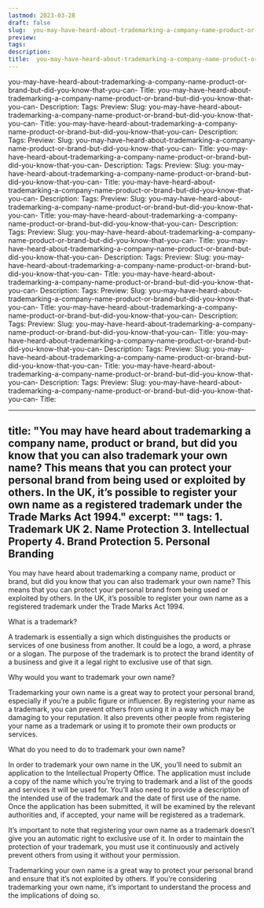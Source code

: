 ```yaml
---
lastmod: 2023-03-28
draft: false
slug:  you-may-have-heard-about-trademarking-a-company-name-product-or-brand-but-did-you-know-that-you-can-
preview: 
tags: 
description: 
title:  you-may-have-heard-about-trademarking-a-company-name-product-or-brand-but-did-you-know-that-you-can-
---
```

you-may-have-heard-about-trademarking-a-company-name-product-or-brand-but-did-you-know-that-you-can-
Title: you-may-have-heard-about-trademarking-a-company-name-product-or-brand-but-did-you-know-that-you-can-
Description:
Tags:
Preview:
Slug: you-may-have-heard-about-trademarking-a-company-name-product-or-brand-but-did-you-know-that-you-can-
Title: you-may-have-heard-about-trademarking-a-company-name-product-or-brand-but-did-you-know-that-you-can-
Description:
Tags:
Preview:
Slug: you-may-have-heard-about-trademarking-a-company-name-product-or-brand-but-did-you-know-that-you-can-
Title: you-may-have-heard-about-trademarking-a-company-name-product-or-brand-but-did-you-know-that-you-can-
Description:
Tags:
Preview:
Slug: you-may-have-heard-about-trademarking-a-company-name-product-or-brand-but-did-you-know-that-you-can-
Title: you-may-have-heard-about-trademarking-a-company-name-product-or-brand-but-did-you-know-that-you-can-
Description:
Tags:
Preview:
Slug: you-may-have-heard-about-trademarking-a-company-name-product-or-brand-but-did-you-know-that-you-can-
Title: you-may-have-heard-about-trademarking-a-company-name-product-or-brand-but-did-you-know-that-you-can-
Description:
Tags:
Preview:
Slug: you-may-have-heard-about-trademarking-a-company-name-product-or-brand-but-did-you-know-that-you-can-
Title: you-may-have-heard-about-trademarking-a-company-name-product-or-brand-but-did-you-know-that-you-can-
Description:
Tags:
Preview:
Slug: you-may-have-heard-about-trademarking-a-company-name-product-or-brand-but-did-you-know-that-you-can-
Title: you-may-have-heard-about-trademarking-a-company-name-product-or-brand-but-did-you-know-that-you-can-
Description:
Tags:
Preview:
Slug: you-may-have-heard-about-trademarking-a-company-name-product-or-brand-but-did-you-know-that-you-can-
Title: you-may-have-heard-about-trademarking-a-company-name-product-or-brand-but-did-you-know-that-you-can-
Description:
Tags:
Preview:
Slug: you-may-have-heard-about-trademarking-a-company-name-product-or-brand-but-did-you-know-that-you-can-
Title: you-may-have-heard-about-trademarking-a-company-name-product-or-brand-but-did-you-know-that-you-can-
Description:
Tags:
Preview:
Slug: you-may-have-heard-about-trademarking-a-company-name-product-or-brand-but-did-you-know-that-you-can-
Title: you-may-have-heard-about-trademarking-a-company-name-product-or-brand-but-did-you-know-that-you-can-
Description:
Tags:
Preview:
Slug: you-may-have-heard-about-trademarking-a-company-name-product-or-brand-but-did-you-know-that-you-can-
Title:

---
title: "You may have heard about trademarking a company name, product or brand, but did you know that you can also trademark your own name? This means that you can protect your personal brand from being used or exploited by others. In the UK, it’s possible to register your own name as a registered trademark under the Trade Marks Act 1994."
excerpt: ""
tags: 1. Trademark UK 
2. Name Protection 
3. Intellectual Property 
4. Brand Protection 
5. Personal Branding
---

You may have heard about trademarking a company name, product or brand, but did you know that you can also trademark your own name? This means that you can protect your personal brand from being used or exploited by others. In the UK, it’s possible to register your own name as a registered trademark under the Trade Marks Act 1994.

What is a trademark?

A trademark is essentially a sign which distinguishes the products or services of one business from another. It could be a logo, a word, a phrase or a slogan. The purpose of the trademark is to protect the brand identity of a business and give it a legal right to exclusive use of that sign.

Why would you want to trademark your own name?

Trademarking your own name is a great way to protect your personal brand, especially if you’re a public figure or influencer. By registering your name as a trademark, you can prevent others from using it in a way which may be damaging to your reputation. It also prevents other people from registering your name as a trademark or using it to promote their own products or services.

What do you need to do to trademark your own name?

In order to trademark your own name in the UK, you’ll need to submit an application to the Intellectual Property Office. The application must include a copy of the name which you’re trying to trademark and a list of the goods and services it will be used for. You’ll also need to provide a description of the intended use of the trademark and the date of first use of the name. Once the application has been submitted, it will be examined by the relevant authorities and, if accepted, your name will be registered as a trademark.

It’s important to note that registering your own name as a trademark doesn’t give you an automatic right to exclusive use of it. In order to maintain the protection of your trademark, you must use it continuously and actively prevent others from using it without your permission.

Trademarking your own name is a great way to protect your personal brand and ensure that it’s not exploited by others. If you’re considering trademarking your own name, it’s important to understand the process and the implications of doing so.
